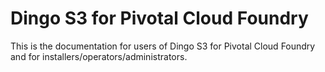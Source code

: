 # Dingo S3 for Pivotal Cloud Foundry

This is the documentation for users of Dingo S3 for Pivotal Cloud Foundry and for installers/operators/administrators.
